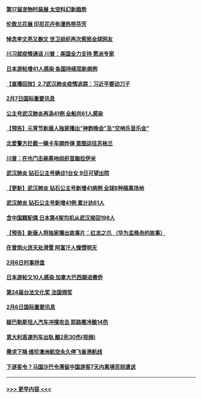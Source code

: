 #### [第17届宠物时装展 太空科幻新趋势](../pages/prog202/a102772033.md?t=02080555) 
#### [伦敦兰花展 印尼花卉弥漫热带芬芳](../pages/prog202/a102772026.md?t=02080555) 
#### [悼念李文亮又删文 世卫组织再次惹怒全球网友](../pages/prog202/a102771968.md?t=02080555) 
#### [川习就疫情通话 川普：美国全力支持 愿派专家](../pages/prog202/a102771930.md?t=02080555) 
#### [日本游轮增41人感染 各国持续现新病例](../pages/prog202/a102771912.md?t=02080555) 
#### [【直播回放】2.7武汉肺炎疫情追踪：习近平要动刀子](../pages/prog202/a102771649.md?t=02080555) 
#### [2月7日国际重要讯息](../pages/prog202/a102771747.md?t=02080555) 
#### [公主号武汉肺炎再添41例 全船共61人感染](../pages/prog202/a102771703.md?t=02080555) 
#### [【预告】元宵节新唐人独家播出“神韵晚会”及“交响乐音乐会”](../pages/prog202/a102767674.md?t=02080555) 
#### [北爱警方拦截一辆卡车绑炸弹 意图运往苏格兰](../pages/prog202/a102771609.md?t=02080555) 
#### [川普：在也门击毙基地组织首脑拉伊米](../pages/prog202/a102771528.md?t=02080555) 
#### [武汉肺炎 钻石公主号确诊1台女 9日可望出院](../pages/prog202/a102771518.md?t=02080555) 
#### [【更新】武汉肺炎 钻石公主号新增41病例 全球8种隔离场地](../pages/prog202/a102770740.md?t=02080555) 
#### [武汉肺炎 钻石公主号新增41例 累计达61人](../pages/prog202/a102771486.md?t=02080555) 
#### [含中国籍配偶 日本第4架包机从武汉接回198人](../pages/prog202/a102771472.md?t=02080555) 
#### [【预告】新唐人将独家播出故事片：红龙之爪 （华为孟晚舟的故事）](../pages/prog202/a102767728.md?t=02080555) 
#### [在曾炮火连天处滑雪 阿富汗人憧憬明天](../pages/prog202/a102771290.md?t=02080555) 
#### [2月6日时事拼盘](../pages/prog202/a102771225.md?t=02080555) 
#### [日本游轮又10人感染 加拿大巴西跟进撤侨](../pages/prog202/a102771084.md?t=02080555) 
#### [第24届台法文化奖 法国颁奖](../pages/prog202/a102771032.md?t=02080555) 
#### [2月6日国际重要讯息](../pages/prog202/a102770794.md?t=02080555) 
#### [疑巴勒斯坦人汽车冲撞攻击 耶路撒冷酿14伤](../pages/prog202/a102770586.md?t=02080555) 
#### [意大利高速列车出轨 酿2死30伤(视频)](../pages/prog202/a102770762.md?t=02080555) 
#### [需求下降 维珍澳洲航空永久停飞香港航线](../pages/prog202/a102770751.md?t=02080555) 
#### [下逐客令？马国沙巴令滞留中国游客7天内离境否则遣送](../pages/prog202/a102770640.md?t=02080555) 

----
#### [ >>> 更早内容 <<< ](../indexes/prog202-earlier.md)
